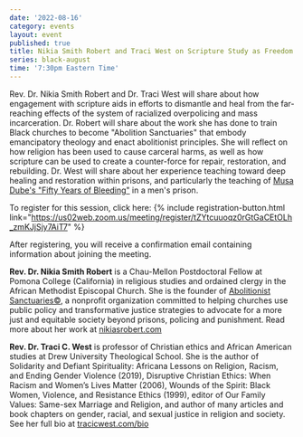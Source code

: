 ```yaml
---
date: '2022-08-16'
category: events
layout: event
published: true
title: Nikia Smith Robert and Traci West on Scripture Study as Freedom Practice
series: black-august
time: '7:30pm Eastern Time'
---
```

Rev. Dr. Nikia Smith Robert and Dr. Traci West will share about how engagement with scripture aids in efforts to dismantle and heal from the far-reaching effects of the system of racialized overpolicing and mass incarceration. Dr. Robert will share about the work she has done to train Black churches to become "Abolition Sanctuaries" that embody emancipatory theology and enact abolitionist principles. She will reflect on how religion has been used to cause carceral harms, as well as how scripture can be used to create a counter-force for repair, restoration, and rebuilding. Dr. West will share about her experience teaching toward deep healing and restoration within prisons, and particularly the teaching of [Musa Dube's "Fifty Years of Bleeding"](https://sacred.omeka.net/items/show/54) in a men's prison.

To register for this session, click here: {% include registration-button.html link="https://us02web.zoom.us/meeting/register/tZYtcuuoqz0rGtGaCEtOLh_zmKJjSjy7AiT7" %}

After registering, you will receive a confirmation email containing information about joining the meeting.

**Rev. Dr. Nikia Smith Robert** is a Chau-Mellon Postdoctoral Fellow at Pomona College (California) in religious studies and ordained clergy in the African Methodist Episcopal Church. She is the founder of [Abolitionist Sanctuaries©](https://nikiasrobert.com/services/abolitionist-sanctuary/), a nonprofit organization committed to helping churches use public policy and transformative justice strategies to advocate for a more just and equitable society beyond prisons, policing and punishment. Read more about her work at [nikiasrobert.com](https://nikiasrobert.com/)

**Rev. Dr. Traci C. West** is professor of Christian ethics and African American studies at Drew University Theological School. She is the author of Solidarity and Defiant Spirituality: Africana Lessons on Religion, Racism, and Ending Gender Violence (2019), Disruptive Christian Ethics: When Racism and Women’s Lives Matter (2006), Wounds of the Spirit: Black Women, Violence, and Resistance Ethics (1999), editor of Our Family Values: Same-sex Marriage and Religion, and author of many articles and book chapters on gender, racial, and sexual justice in religion and society. See her full bio at [tracicwest.com/bio](https://www.tracicwest.com/bio)
